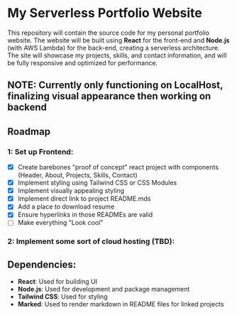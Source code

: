 # My Serverless Portfolio Website

This repository will contain the source code for my personal portfolio website. The website will be built using **React** for the front-end and **Node.js** (with AWS Lambda) for the back-end, creating a serverless architecture. The site will showcase my projects, skills, and contact information, and will be fully responsive and optimized for performance.

## NOTE: Currently only functioning on LocalHost, finalizing visual appearance then working on backend

## Roadmap

### 1: Set up Frontend:
- [X] Create barebones "proof of concept" react project with components (Header, About, Projects, Skills, Contact)
- [X] Implement styling using Tailwind CSS or CSS Modules
- [X] Implement visually appealing styling
- [X] Implement direct link to project README.mds
- [X] Add a place to download resume
- [X] Ensure hyperlinks in those READMEs are valid
- [ ] Make everything "Look cool"
### 2: Implement some sort of cloud hosting (TBD):

## Dependencies:
- **React**: Used for building UI
- **Node.js**: Used for development and package management
- **Tailwind CSS**: Used for styling
- **Marked**: Used to render markdown in README files for linked projects